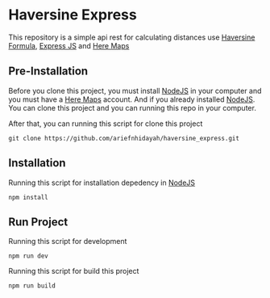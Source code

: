 # Haversine Express
This repository is a simple api rest for calculating distances use [Haversine Formula](https://en.wikipedia.org/wiki/Haversine_formula), [Express JS](https://expressjs.com/) and [Here Maps](https://www.here.com/)

## Pre-Installation
Before you clone this project, you must install [NodeJS](https://nodejs.org/en/) in your computer and you must have a [Here Maps](https://www.here.com/) account. And if you already installed [NodeJS](https://nodejs.org/en/). You can clone this project and you can running this repo in your computer.

After that, you can running this script for clone this project
```
git clone https://github.com/ariefnhidayah/haversine_express.git
```
## Installation
Running this script for installation depedency in [NodeJS](https://nodejs.org/en/)
```
npm install
```
## Run Project
Running this script for development
```
npm run dev
```

Running this script for build this project
```
npm run build
```